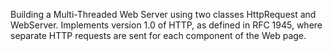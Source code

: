 Building a Multi-Threaded Web Server using two classes HttpRequest and WebServer. Implements version 1.0 of HTTP, as defined in RFC 1945, where separate HTTP requests are sent for each component of the Web page.
